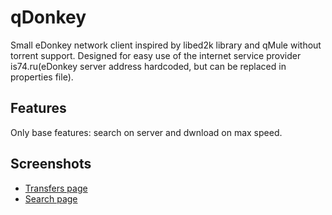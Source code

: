# qDonkey
Small eDonkey network client inspired by libed2k library and qMule without torrent support. Designed for easy use of the internet service provider 
is74.ru(eDonkey server address hardcoded, but can be replaced in properties file).

Features
--------
Only base features: search on server and dwnload on max speed.

Screenshots
-----------

* [Transfers page](https://github.com/a-pavlov/qDonkey/tree/master/raw/transfers.png)
* [Search page](https://github.com/a-pavlov/qDonkey/tree/master/raw/search.png)





